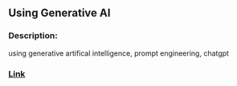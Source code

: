 ## Using Generative AI

### Description:
using generative artifical intelligence, prompt engineering, chatgpt

### [Link](http://example.com/course/advanced-ml) 